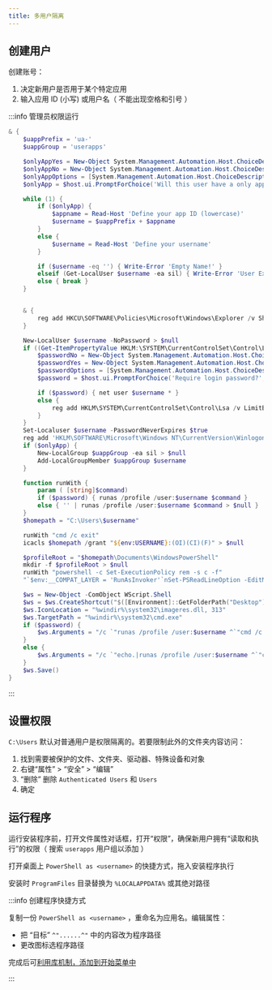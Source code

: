 ```yaml
---
title: 多用户隔离
---
```


## 创建用户

创建账号：

1. 决定新用户是否用于某个特定应用
2. 输入应用 ID (小写) 或用户名（ 不能出现空格和引号 ）

:::info 管理员权限运行

```powershell
& {
    $uappPrefix = 'ua-'
    $uappGroup = 'userapps'

    $onlyAppYes = New-Object System.Management.Automation.Host.ChoiceDescription '&Yes'
    $onlyAppNo = New-Object System.Management.Automation.Host.ChoiceDescription '&No'
    $onlyAppOptions = [System.Management.Automation.Host.ChoiceDescription[]]($onlyAppNo, $onlyAppYes)
    $onlyApp = $host.ui.PromptForChoice('Will this user have a only application?', $null, $onlyAppOptions, 1) -eq 1

    while (1) {
        if ($onlyApp) {
            $appname = Read-Host 'Define your app ID (lowercase)'
            $username = $uappPrefix + $appname
        }
        else {
            $username = Read-Host 'Define your username'
        }

        if ($username -eq '') { Write-Error 'Empty Name!' }
        elseif (Get-LocalUser $username -ea sil) { Write-Error 'User Existed!' }
        else { break }
    }


    & {
        reg add HKCU\SOFTWARE\Policies\Microsoft\Windows\Explorer /v ShowRunAsDifferentUserInStart /t REG_DWORD /d 1 /f > $null
    }

    New-LocalUser $username -NoPassword > $null
    if ((Get-ItemPropertyValue HKLM:\SYSTEM\CurrentControlSet\Control\Lsa LimitBlankPasswordUse) -eq 1) {
        $passwordNo = New-Object System.Management.Automation.Host.ChoiceDescription '&No'
        $passwordYes = New-Object System.Management.Automation.Host.ChoiceDescription '&Yes'
        $passwordOptions = [System.Management.Automation.Host.ChoiceDescription[]]($passwordNo, $passwordYes)
        $password = $host.ui.PromptForChoice('Require login password?', $null, $passwordOptions, 0) -eq 1

        if ($password) { net user $username * }
        else {
            reg add HKLM\SYSTEM\CurrentControlSet\Control\Lsa /v LimitBlankPasswordUse /t REG_DWORD /d 0 /f > $null
        }
    }
    Set-Localuser $username -PasswordNeverExpires $true
    reg add 'HKLM\SOFTWARE\Microsoft\Windows NT\CurrentVersion\Winlogon\SpecialAccounts\UserList' /v $username /t REG_DWORD /d 0 /f > $null
    if ($onlyApp) {
        New-LocalGroup $uappGroup -ea sil > $null
        Add-LocalGroupMember $uappGroup $username
    }

    function runWith {
        param ( [string]$command)
        if ($password) { runas /profile /user:$username $command }
        else { '' | runas /profile /user:$username $command > $null }
    }
    $homepath = "C:\Users\$username"

    runWith "cmd /c exit"
    icacls $homepath /grant "${env:USERNAME}:(OI)(CI)(F)" > $null

    $profileRoot = "$homepath\Documents\WindowsPowerShell"
    mkdir -f $profileRoot > $null
    runWith "powershell -c Set-ExecutionPolicy rem -s c -f"
    "`$env:__COMPAT_LAYER = 'RunAsInvoker'`nSet-PSReadLineOption -EditMode Emacs`necho `"%LOCALAPPDATA% = `$env:LOCALAPPDATA`"" > "$profileRoot\Microsoft.PowerShell_profile.ps1"

    $ws = New-Object -ComObject WScript.Shell
    $ws = $ws.CreateShortcut("$([Environment]::GetFolderPath("Desktop"))\PowerShell as $username.lnk")
    $ws.IconLocation = "%windir%\system32\imageres.dll, 313"
    $ws.TargetPath = "%windir%\system32\cmd.exe"
    if ($password) {
        $ws.Arguments = "/c `"runas /profile /user:$username ^`"cmd /c cd $homepath ^& powershell ^`"`""
    }
    else {
        $ws.Arguments = "/c `"echo.|runas /profile /user:$username ^`"cmd /c cd $homepath ^& powershell ^`"`""
    }
    $ws.Save()
}

```

:::

## 设置权限

`C:\Users` 默认对普通用户是权限隔离的。若要限制此外的文件夹内容访问：

1. 找到需要被保护的文件、文件夹、驱动器、特殊设备和对象
2. 右键“属性” > “安全” > “编辑”
3. “删除” 删除 `Authenticated Users` 和 `Users`
4. 确定

## 运行程序

运行安装程序前，打开文件属性对话框，打开“权限”，确保新用户拥有“读取和执行”的权限（ 搜索 `userapps` 用户组以添加 ）

打开桌面上 `PowerShell as <username>` 的快捷方式，拖入安装程序执行

安装时 `ProgramFiles` 目录替换为 `%LOCALAPPDATA%` 或其绝对路径

:::info 创建程序快捷方式

复制一份 `PowerShell as <username>` ，重命名为应用名。编辑属性：

- 把 “目标” `^"......^"` 中的内容改为程序路径
- 更改图标选程序路径

完成后可[利用库机制，添加到开始菜单中](/docs/setup-mswin/effective#库机制)

:::
<!--
## 使用沙箱

安装：

    winget install Sandboxie-Plus

双击沙箱条目打开沙箱选项，配置：

- 常规选项 > 管理员权限 > 使应用程序认为自己已被提权运行
- 高级选项 > 用户 > 添加用户：当前用户

右键 “运行” | “运行程序”

安装完成后，右键沙箱菜单 “浏览内容”，找到 `LOCALAPPDATA` 内的安装目录右键“恢复到相同文件夹”
 -->
